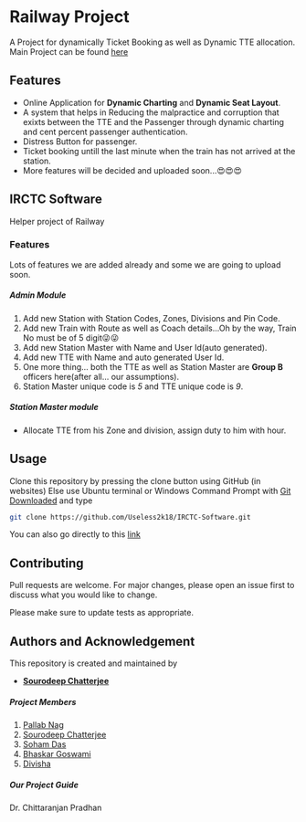 ﻿# Railway Project
A Project for dynamically Ticket Booking as well as Dynamic TTE allocation.
Main Project can be found [here](https://github.com/Useless2k18/Railway)

## Features
* Online Application for **Dynamic Charting** and **Dynamic Seat Layout**.
* A system that helps in Reducing the malpractice and corruption that exixts between the TTE and the Passenger through dynamic charting and cent percent passenger authentication.
* Distress Button for passenger.
* Ticket booking untill the last minute when the train has not arrived at the station. 
* More features will be decided and uploaded soon...😍😍😍

## IRCTC Software
Helper project of Railway


### Features
Lots of features we are added already and some we are going to upload soon.

##### Admin Module
1. Add new Station with Station Codes, Zones, Divisions and Pin Code.
2. Add new Train with Route as well as Coach details...Oh by the way, Train No must be of 5 digit😜😜
3. Add new Station Master with Name and User Id(auto generated).
4. Add new TTE with Name and auto generated User Id.
5. One more thing... both the TTE as well as Station Master are **Group B** officers here(after all... our assumptions).
6. Station Master unique code is *5* and TTE unique code is *9*.
    
##### Station Master module
* Allocate TTE from his Zone and division, assign duty to him with hour.


## Usage
Clone this repository by pressing the clone button using GitHub (in websites)
Else use Ubuntu terminal or Windows Command Prompt with [Git Downloaded](https://git-scm.com/downloads) and type
```bash
git clone https://github.com/Useless2k18/IRCTC-Software.git
```
You can also go directly to this [link](https://github.com/Useless2k18/IRCTC-Software)

## Contributing
Pull requests are welcome. For major changes, please open an issue first to discuss what you would like to change.

Please make sure to update tests as appropriate.

## Authors and Acknowledgement
This repository is created and maintained by 

* [**Sourodeep Chatterjee**](https://github.com/sdc224)

##### Project Members
1. [Pallab Nag](https://github.com/xtreme03)
2. [Sourodeep Chatterjee](https://github.com/sdc224)
3. [Soham Das](https://github.com/sdPr1me)
4. [Bhaskar Goswami](https://github.com/Bhaskar28061998)
5. [Divisha](https://github.com/Divisha1210)

##### Our Project Guide
Dr. Chittaranjan Pradhan
